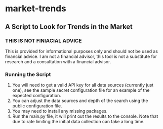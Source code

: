 # market-trends
## A Script to Look for Trends in the Market

### THIS IS NOT FINIACIAL ADVICE
This is provided for informational purposes only and should not be used as financial advice. I am not a financial advisor, this tool is not a substitute for research and a consultation with a financial advisor. 

### Running the Script
1. You will need to get a valid API key for all data sources (currently just one), see the sample secret configuration file for an example of the expected configuration.
2. You can adjust the data sources and depth of the search using the public configuration file.
3. You may need to install any missing packages.
4. Run the main.py file, it will print out the results to the console. Note that due to rate limiting the initial data collection can take a long time.
